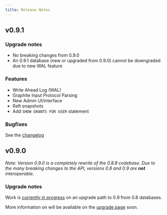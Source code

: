 ```yaml
---
title: Release Notes
---
```


## v0.9.1

### Upgrade notes

- No breaking changes from 0.9.0
- An 0.9.1 database (new or upgraded from 0.9.0) cannot be downgraded due to new WAL feature

### Features

- Write Ahead Log (WAL)
- Graphite Input Protocol Parsing
- New Admin UI/interface
- Raft snapshots
- Add `SHOW GRANTS FOR USER` statement

### Bugfixes

See the [changelog](https://github.com/influxdb/influxdb/blob/master/CHANGELOG.md#bugfixes-1)

## v0.9.0

_Note: Version 0.9.0 is a completely rewrite of the 0.8.8 codebase. Due to the many breaking changes to the API, versions 0.8 and 0.9 are __not__ interoperable._

### Upgrade notes

Work is [currently in progress](https://github.com/influxdb/influxdb/pull/3001) on an upgrade path to 0.9 from 0.8 databases.

More information on will be available on the [upgrade page](/docs/v0.9/administration/upgrading.html) soon.
